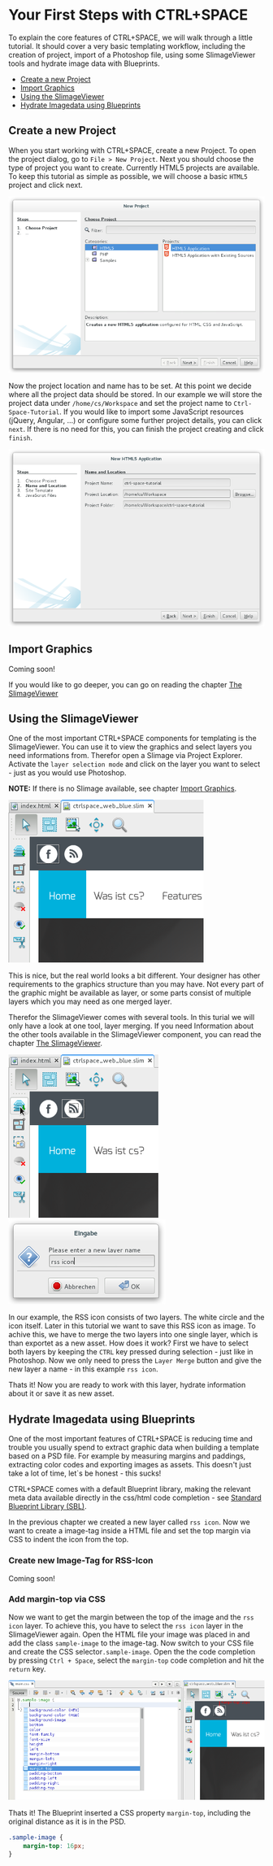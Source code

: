 # Your First Steps with CTRL+SPACE

To explain the core features of CTRL+SPACE, we will walk through a little tutorial. It should cover a very basic
templating workflow, including the creation of project, import of a Photoshop file, using some SlimageViewer tools and hydrate 
image data with Blueprints.

* [Create a new Project](#Create_a_new_Project)
* [Import Graphics](#Import_Graphics)
* [Using the SlimageViewer](#Using_the_SlimageViewer)
* [Hydrate Imagedata using Blueprints](#Hydrate_Imagedata_using_Blueprints)

## Create a new Project

When you start working with CTRL+SPACE, create a new Project. To open the
project dialog, go to `File > New Project`. Next you should choose the type of project you want to create. Currently 
HTML5 projects are available. To keep this tutorial as simple as possible, we will choose a basic `HTML5` project
and click next.

![Create a new Project CTRL+SPACE - choose type of project](/images/first_steps_create_project.png)

Now the project location and name has to be set. At this point we decide where all the project data should be stored. 
In our example we will store the project data under `/home/cs/Workspace` and set the project name to `Ctrl-Space-Tutorial`.
If you would like to import some JavaScript resources (jQuery, Angular, ...) or configure some further project details, 
you can click `next`. If there is no need for this, you can finish the project creating and click `finish`.

![Create a new Project CTRL+SPACE - choose project path](/images/first_steps_create_project_path.png)

## Import Graphics

Coming soon!

If you would like to go deeper, you can go on reading the chapter [The SlimageViewer](/en/user/slimage_viewer_tools.md)

## Using the SlimageViewer

One of the most important CTRL+SPACE components for templating is the SlimageViewer. You can use it to view the graphics 
and select layers you need informations from. Therefor open a Slimage via Project Explorer. Activate the 
`layer selection mode` and click on the layer you want to select - just as you would use Photoshop.
 
**NOTE:** If there is no Slimage available, see chapter [Import Graphics](#Import_Graphics).

![Using the ImageViewer - layer selection](/images/first_steps_slimage_viewer_layer_selection.png)

This is nice, but the real world looks a bit different. Your designer has other requirements to the graphics structure than
you may have. Not every part of the graphic might be available as layer, or some parts consist of multiple layers which you 
may need as one merged layer.

Therefor the SlimageViewer comes with several tools. In this turial we will only have a look at one tool, layer
merging. If you need Information about the other tools available in the SlimageViewer component, you can read the chapter
[The SlimageViewer](/en/user/slimage_viewer_tools.md).

![Using the ImageViewer - multiple layer selection](/images/first_steps_slimage_viewer_merge_selection.png)
![Using the ImageViewer - merged layer name](/images/first_steps_slimage_viewer_merge_layer_name.png)

In our example, the RSS icon consists of two layers. The white circle and the icon itself. Later in this tutorial we want to 
save this RSS icon as image. To achive this, we have to merge the two layers into one single layer, which is than exportet as
a new asset. How does it work? First we have to select both layers by keeping the `CTRL` key pressed during selection - just like in Photoshop. Now we only need 
to press the `Layer Merge` button and give the new layer a name - in this example `rss icon`.

Thats it! Now you are ready to work with this layer, hydrate information about it or save it as new asset. 

## Hydrate Imagedata using Blueprints ##

One of the most important features of CTRL+SPACE is reducing time and trouble you usually spend to
extract graphic data when building a template based on a PSD file. For example by measuring margins and paddings, extracting color codes and exporting images as assets.
This doesn't just take a lot of time, let`s be honest - this sucks!

CTRL+SPACE comes with a default Blueprint library, making the relevant meta data available directly in the css/html code completion - see
[Standard Blueprint Library (SBL)](/en/user/standard_blueprint_library.md).

In the previous chapter we created a new layer called `rss icon`. Now we want to create a image-tag inside a 
HTML file and set the top margin via CSS to indent the icon from the top.

### Create new Image-Tag for RSS-Icon ###

Coming soon!

### Add margin-top via CSS ###

Now we want to get the margin between the top of the image and the `rss icon` layer.
To achieve this, you have to select the `rss icon` layer in the SlimageViewer again. Open the HTML file your image was placed in and add the 
class `sample-image` to the image-tag. Now switch to your CSS file and create the CSS selector`.sample-image`. Open the the code completion
by pressing `Ctrl + Space`, select the `margin-top` code completion and hit the `return` key.

![Hydrate Imagedata with Blueprints - Add margin-top via CSS](/images/first_steps_blueprint_add_margin.png)

Thats it! The Blueprint inserted a CSS property `margin-top`, including the original distance as it is in the PSD.

```css
.sample-image {
    margin-top: 16px;
}
```
